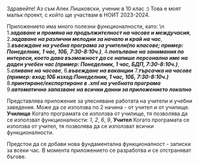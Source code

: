 Здравейте! Аз съм Алек Лишковски, ученик в 10 клас :)
Това е моят малък проект, с който ще участвам в НОИТ 2023-2024.

Приложението има много полезни функционалности, като: \n
  1.***задаване и промяна на продължителност на часове и междучасия***,
  2.***задаване на различни мелодии за начало и край на час***,
  3.***въвеждане на учебна програма за учители(по класове; пример: Понеделник, 1 час, 10Б, 7:30-8:10ч.)***,
  4.***попълване на занимания по интереси, което дава възможност да се напише персонално име на даден учебен час (пример: Понеделник, 1 час, БДП, 7:30-8:10ч.)***,
  5.***сливане на часове***,
  6.***въвеждане на ваканции***
  7.***търсачка на часове (пример: вход:10Б изход:Понеделник, 1 час, 10Б, 7:30-8:10ч.)***
  8.***принтиране/експортиране в .xml на учебната програма***
  9.***автоматично запазване на всички данни за приложението локално***
  
Представлява приложение за улесняване работата на учители и учебни заведения. Може да се използва по 2 начина - от учител и от училище.
  **Училище** 
      Когато програмата се използва от училище, тя позволява да се използват функционалности: *1*, *2*, *6*, *9*, 
  **Учител**
      Когато програмата се използва от учител, тя позволява да се използват всички функционалности.

Предстои да се добави нова фундаментална функционалност - записки за всеки час.
В момента приложението се разработва и се отстраняват бъгове. 
